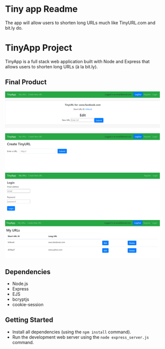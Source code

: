 # Tiny app Readme
The app will allow users to shorten long URLs much like TinyURL.com and bit.ly do.

# TinyApp Project

TinyApp is a full stack web application built with Node and Express that allows users to shorten long URLs (à la bit.ly).

## Final Product

!["screenshot of the Edit page of my app"](/images/Edit.png)
!["screenshot of the create page"](/images/CreateTinyPage.png)
!["screenshot of login page"](/images/Login.png)
!["screenshot of myurls"](/images/MyURLs.png)

## Dependencies

- Node.js
- Express
- EJS
- bcryptjs
- cookie-session

## Getting Started

- Install all dependencies (using the `npm install` command).
- Run the development web server using the `node express_server.js` command.